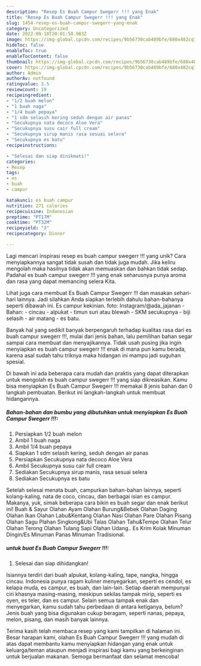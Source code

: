```yaml
---
description: "Resep Es Buah Campur Swegerr !!! yang Enak"
title: "Resep Es Buah Campur Swegerr !!! yang Enak"
slug: 1454-resep-es-buah-campur-swegerr-yang-enak
category: Uncategorized
date: 2022-09-18T20:01:50.983Z
image: https://img-global.cpcdn.com/recipes/9b56730cab489bfe/680x482cq70/es-buah-campur-swegerr-foto-resep-utama.jpg
hideToc: false
enableToc: true
enableTocContent: false
thumbnail: https://img-global.cpcdn.com/recipes/9b56730cab489bfe/680x482cq70/es-buah-campur-swegerr-foto-resep-utama.jpg
cover: https://img-global.cpcdn.com/recipes/9b56730cab489bfe/680x482cq70/es-buah-campur-swegerr-foto-resep-utama.jpg
author: Admin
authorAv: notfound
ratingvalue: 3.5
reviewcount: 19
recipeingredient:
- "1/2 buah melon"
- "1 buah naga"
- "1/4 buah pepaya"
- "1 sdm selasih kering seduh dengan air panas"
- "Secukupnya nata decoco Aloe Vera"
- "Secukupnya susu cair full cream"
- "Secukupnya sirup manis rasa sesuai selera"
- "Secukupnya es batu"
recipeinstructions:

- "Selesai dan siap dinikmati!"
categories:
- Resep
tags:
- es
- buah
- campur

katakunci: es buah campur 
nutrition: 271 calories
recipecuisine: Indonesian
preptime: "PT17M"
cooktime: "PT32M"
recipeyield: "3"
recipecategory: Dinner

---
```





Lagi mencari inspirasi resep es buah campur swegerr !!! yang unik? Cara menyiapkannya sangat tidak susah dan tidak juga mudah. Jika keliru mengolah maka hasilnya tidak akan memuaskan dan bahkan tidak sedap. Padahal es buah campur swegerr !!! yang enak seharusnya punya aroma dan rasa yang dapat memancing selera Kita.





Lihat juga cara membuat Es Buah Campur Swegerr !!! dan masakan sehari-hari lainnya. Jadi silahkan Anda siapkan terlebih dahulu bahan-bahanya seperti dibawah ini. Es campur kekinian. foto: Instagram/@ada_jajanan - Bahan: - cincau - alpukat - timun suri atau blewah - SKM secukupnya - biji selasih - air matang - es batu.

Banyak hal yang sedikit banyak berpengaruh terhadap kualitas rasa dari es buah campur swegerr !!!, mulai dari jenis bahan, lalu pemilihan bahan segar sampai cara membuat dan menyajikannya. Tidak usah pusing jika ingin menyiapkan es buah campur swegerr !!! enak di mana pun kamu berada, karena asal sudah tahu triknya maka hidangan ini mampu jadi suguhan spesial.






Di bawah ini ada beberapa cara mudah dan praktis yang dapat diterapkan untuk mengolah es buah campur swegerr !!! yang siap dikreasikan. Kamu bisa menyiapkan Es Buah Campur Swegerr !!! memakai 8 jenis bahan dan 0 langkah pembuatan. Berikut ini langkah-langkah untuk membuat hidangannya.

<!--inarticleads1-->

##### Bahan-bahan dan bumbu yang dibutuhkan untuk menyiapkan Es Buah Campur Swegerr !!!:

1. Persiapkan 1/2 buah melon
1. Ambil 1 buah naga
1. Ambil 1/4 buah pepaya
1. Siapkan 1 sdm selasih kering, seduh dengan air panas
1. Persiapkan Secukupnya nata decoco Aloe Vera
1. Ambil Secukupnya susu cair full cream
1. Sediakan Secukupnya sirup manis, rasa sesuai selera
1. Sediakan Secukupnya es batu


Setelah selesai menata buah, campurkan bahan-bahan lainnya, seperti kolang-kaling, nata de coco, cincau, dan berbagai isian es campur. Makanya, yuk, simak beberapa cara bikin es buah segar dan enak berikut ini! Buah &amp; Sayur Olahan Ayam Olahan Burung&amp;Bebek Olahan Daging Olahan Ikan Olahan Labu&amp;Kentang Olahan Nasi Olahan Pare Olahan Pisang Olahan Sagu Plahan Singkong&amp;Ubi Talas Olahan Tahu&amp;Tempe Olahan Telur Olahan Terong Olahan Tulang Sapi Olahan Udang.. Es Krim Kolak Minuman Dingin/Es Minuman Panas Minuman Tradisional. 

<!--inarticleads2-->

#####  untuk buat Es Buah Campur Swegerr !!!:


1. Selesai dan siap dihidangkan!

Isiannya terdiri dari buah alpukat, kolang-kaling, tape, nangka, hingga cincau. Indonesia punya ragam kuliner menyegarkan, seperti es cendol, es kelapa muda, es campur, es buah, dan lain-lain. Setiap daerah mempunyai ciri khasnya masing-masing, meskipun sekilas tampak mirip, seperti es oyen, es teler, dan es campur. Selain semua tampak enak dan menyegarkan, kamu sudah tahu perbedaan di antara ketiganya, belum? Jenis buah yang bisa digunakan cukup beragam, seperti nanas, pepaya, melon, pisang, dan masih banyak lainnya. 

Terima kasih telah membaca resep yang kami tampilkan di halaman ini. Besar harapan kami, olahan Es Buah Campur Swegerr !!! yang mudah di atas dapat membantu kamu menyiapkan hidangan yang enak untuk keluarga/teman ataupun menjadi inspirasi bagi kamu yang berkeinginan untuk berjualan makanan. Semoga bermanfaat dan selamat mencoba!
